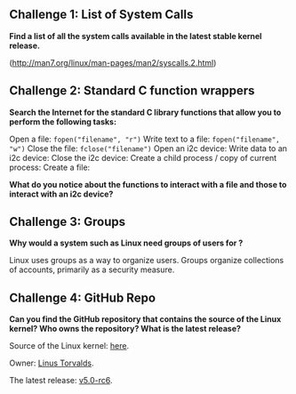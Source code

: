 ## Challenge 1: List of System Calls

**Find a list of all the system calls available in the latest stable kernel release.**

(http://man7.org/linux/man-pages/man2/syscalls.2.html)

## Challenge 2: Standard C function wrappers

**Search the Internet for the standard C library functions that allow you to perform the following tasks:**

Open a file: ```fopen("filename", "r")```
Write text to a file: ```fopen("filename", "w")```
Close the file: ```fclose("filename")```
Open an i2c device: 
Write data to an i2c device: 
Close the i2c device: 
Create a child process / copy of current process: 
Create a file: 

**What do you notice about the functions to interact with a file and those to interact with an i2c device?**

## Challenge 3: Groups

**Why would a system such as Linux need groups of users for ?**

Linux uses groups as a way to organize users. Groups organize collections of accounts, primarily as a security measure. 

## Challenge 4: GitHub Repo

**Can you find the GitHub repository that contains the source of the Linux kernel? Who owns the repository? What is the latest release?**

Source of the Linux kernel: [here](https://github.com/torvalds/linux).

Owner: [Linus Torvalds](https://github.com/torvalds).

The latest release: [v5.0-rc6](https://github.com/torvalds/linux/releases/tag/v5.0-rc6).